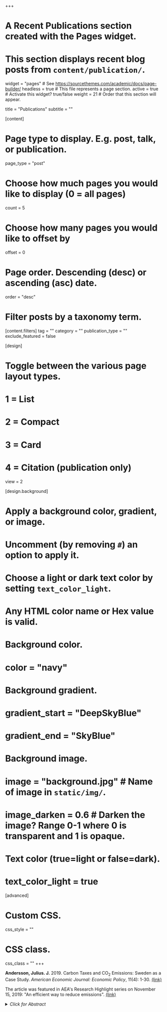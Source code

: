 +++
# A Recent Publications section created with the Pages widget.
# This section displays recent blog posts from `content/publication/`.

widget = "pages"  # See https://sourcethemes.com/academic/docs/page-builder/
headless = true  # This file represents a page section.
active = true  # Activate this widget? true/false
weight = 21  # Order that this section will appear.

title = "Publications"
subtitle = ""

[content]
  # Page type to display. E.g. post, talk, or publication.
  page_type = "post"
  
  # Choose how much pages you would like to display (0 = all pages)
  count = 5
  
  # Choose how many pages you would like to offset by
  offset = 0

  # Page order. Descending (desc) or ascending (asc) date.
  order = "desc"

  # Filter posts by a taxonomy term.
  [content.filters]
    tag = ""
    category = ""
    publication_type = ""
    exclude_featured = false
  
[design]
  # Toggle between the various page layout types.
  #   1 = List
  #   2 = Compact
  #   3 = Card
  #   4 = Citation (publication only)
  view = 2
  
[design.background]
  # Apply a background color, gradient, or image.
  #   Uncomment (by removing `#`) an option to apply it.
  #   Choose a light or dark text color by setting `text_color_light`.
  #   Any HTML color name or Hex value is valid.
  
  # Background color.
  # color = "navy"
  
  # Background gradient.
  # gradient_start = "DeepSkyBlue"
  # gradient_end = "SkyBlue"
  
  # Background image.
  # image = "background.jpg"  # Name of image in `static/img/`.
  # image_darken = 0.6  # Darken the image? Range 0-1 where 0 is transparent and 1 is opaque.

  # Text color (true=light or false=dark).
  # text_color_light = true  
  
[advanced]
 # Custom CSS. 
 css_style = ""
 
 # CSS class.
 css_class = ""
+++

 <p><strong>Andersson, Julius. J.</strong> 2019. Carbon Taxes and CO<sub>2</sub> Emissions: Sweden as a Case Study. <em>American Economic Journal: Economic Policy</em>, 11(4): 1-30. <a href="https://www.aeaweb.org/articles?id=10.1257/pol.20170144&&from=f" target="_blank">(link)</a> 

The article was featured in AEA's Research Highlight series on November 15, 2019: "An efficient way to reduce emissions". <a href="https://www.aeaweb.org/research/carbon-tax-impact-sweden" target="_blank">(link)</a> 

<p><details>
<summary > <em>Click for Abstract</em> </summary>
<div style="text-align: justify">
This quasi-experimental study is the first to find a significant causal effect of carbon taxes on emissions, empirically analyzing the implementation of a carbon tax and a value-added tax on transport fuel in Sweden. After implementation, carbon dioxide emissions from transport declined almost 11 percent, with the largest share due to the carbon tax alone, relative to a synthetic control unit constructed from a comparable group of OECD countries. Furthermore, the carbon tax elasticity of demand for gasoline is three times larger than the price elasticity. Policy evaluations of carbon taxes, using price elasticities to simulate emission reductions, may thus significantly underestimate their true effect.
</div>
</details></p>

